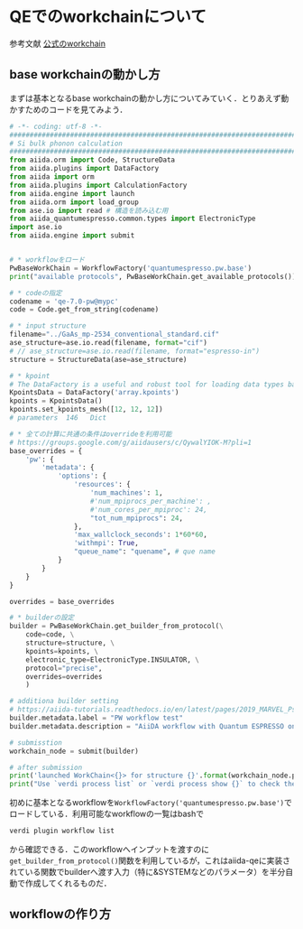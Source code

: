 # QEでのworkchainについて

参考文献
[公式のworkchain](https://aiida-quantumespresso.readthedocs.io/en/latest/devel_guide/workchains.html)

## base workchainの動かし方

まずは基本となるbase workchainの動かし方についてみていく．とりあえず動かすためのコードを見てみよう．

```python
# -*- coding: utf-8 -*-
###########################################################################
# Si bulk phonon calculation
###########################################################################
from aiida.orm import Code, StructureData
from aiida.plugins import DataFactory
from aiida import orm
from aiida.plugins import CalculationFactory
from aiida.engine import launch
from aiida.orm import load_group
from ase.io import read # 構造を読み込む用
from aiida_quantumespresso.common.types import ElectronicType
import ase.io
from aiida.engine import submit


# * workflowをロード
PwBaseWorkChain = WorkflowFactory('quantumespresso.pw.base')
print("available protocols", PwBaseWorkChain.get_available_protocols())

# * codeの指定
codename = 'qe-7.0-pw@mypc'
code = Code.get_from_string(codename)

# * input structure
filename="../GaAs_mp-2534_conventional_standard.cif"
ase_structure=ase.io.read(filename, format="cif")
# // ase_structure=ase.io.read(filename, format="espresso-in")
structure = StructureData(ase=ase_structure)

# * kpoint
# The DataFactory is a useful and robust tool for loading data types based on their entry point, e.g. 'array.kpoints' in this case.
KpointsData = DataFactory('array.kpoints')
kpoints = KpointsData()
kpoints.set_kpoints_mesh([12, 12, 12])
# parameters  146   Dict

# * 全ての計算に共通の条件はoverrideを利用可能
# https://groups.google.com/g/aiidausers/c/QywalYIOK-M?pli=1
base_overrides = {
    'pw': {
        'metadata': {
            'options': {
                'resources': {
                    'num_machines': 1,
                    #'num_mpiprocs_per_machine': ,
                    #'num_cores_per_mpiproc': 24,
                    "tot_num_mpiprocs": 24,
                },
                'max_wallclock_seconds': 1*60*60,
                'withmpi': True,
                "queue_name": "quename", # que name
            }
        }
    }
}

overrides = base_overrides

# * builderの設定
builder = PwBaseWorkChain.get_builder_from_protocol(\
    code=code, \
    structure=structure, \
    kpoints=kpoints, \
    electronic_type=ElectronicType.INSULATOR, \
    protocol="precise",
    overrides=overrides
    )

# additiona builder setting
# https://aiida-tutorials.readthedocs.io/en/latest/pages/2019_MARVEL_Psik_MaX/sections/calculations.html
builder.metadata.label = "PW workflow test"
builder.metadata.description = "AiiDA workflow with Quantum ESPRESSO on Si"

# submisstion
workchain_node = submit(builder)

# after submission
print('launched WorkChain<{}> for structure {}'.format(workchain_node.pk, structure.get_formula()))
print("Use `verdi process list` or `verdi process show {}` to check the progress".format(workchain_node.pk))
```

初めに基本となるworkflowを`WorkflowFactory('quantumespresso.pw.base')`でロードしている．利用可能なworkflowの一覧はbashで

```bash
verdi plugin workflow list
```

から確認できる．このworkflowへインプットを渡すのに`get_builder_from_protocol()`関数を利用しているが，これはaiida-qeに実装されている関数でbuilderへ渡す入力（特に&SYSTEMなどのパラメータ）を半分自動で作成してくれるものだ．


## workflowの作り方